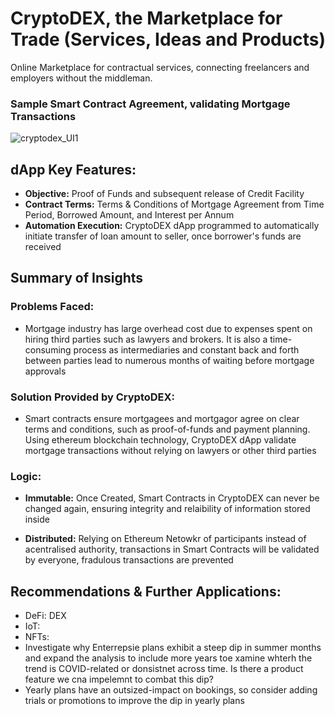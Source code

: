 # CryptoDEX, the Marketplace for Trade (Services, Ideas and Products)
Online Marketplace for contractual services, connecting freelancers and employers without the middleman.


### Sample Smart Contract Agreement, validating Mortgage Transactions
![cryptodex_UI1](https://github.com/user-attachments/assets/5b44ae18-2d2a-440e-b3bb-35b55979f9c3)




## dApp Key Features:
- **Objective:** Proof of Funds and subsequent release of Credit Facility
- **Contract Terms:** Terms & Conditions of Mortgage Agreement from Time Period, Borrowed Amount, and Interest per Annum
- **Automation Execution:** CryptoDEX dApp programmed to automatically initiate transfer of loan amount to seller, once borrower's funds are received

## Summary of Insights

### Problems Faced:
- Mortgage industry has large overhead cost due to expenses spent on hiring third parties such as lawyers and brokers. It is also a time-consuming process as intermediaries and constant back and forth between parties lead to numerous months of waiting before mortgage approvals

### Solution Provided by CryptoDEX:
- Smart contracts ensure mortgagees and mortgagor agree on clear terms and conditions, such as proof-of-funds and payment planning. Using ethereum blockchain technology, CryptoDEX dApp validate mortgage transactions without relying on lawyers or other third parties

### Logic:
- **Immutable:** Once Created, Smart Contracts in CryptoDEX can never be changed again, ensuring integrity and relaibility of information stored inside

- **Distributed:** Relying on Ethereum Netowkr of participants instead of acentralised authority, transactions in Smart Contracts will be validated by everyone, fradulous transactions are prevented

## Recommendations & Further Applications:
- DeFi: DEX
- IoT:
- NFTs:
- Investigate why Enterrepsie plans exhibit a steep dip in summer months and expand the analysis to include more years toe xamine whterh the trend is COVID-related or donsistnet across time. Is there a product feature we cna impelemnt to combat this dip?
- Yearly plans have an outsized-impact on bookings, so consider adding trials or promotions to improve the dip in yearly plans

